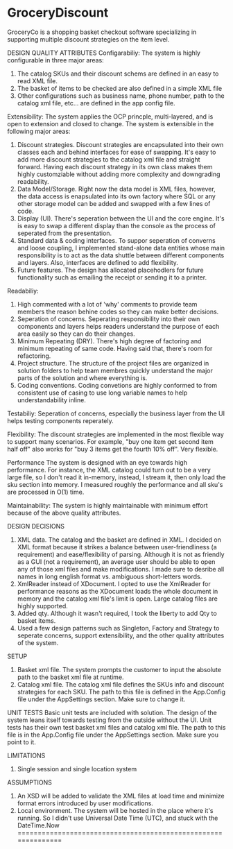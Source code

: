 # GroceryDiscount
GroceryCo is a shopping basket checkout software specializing in supporting multiple discount strategies on the item level.

DESIGN QUALITY ATTRIBUTES
Configarabiliy:
The system is highly configurable in three major areas:
1) The catalog SKUs and their discount schems are defined in an easy to read XML file.
2) The basket of items to be checked are also defined in a simple XML file
3) Other configurations such as business name, phone number, path to the catalog xml file, etc... are defined in the app config file.

Extensibility:
The system applies the OCP princple, multi-layered, and is open to extension and closed to change. The system is extensible in the following major areas:
1) Discount strategies. Discount strategies are encapsulated into their own classes each and behind interfaces for ease of swapping. It's easy to add more discount strategies to the catalog xml file and straight forward. Having each discount strategy in its own class makes them highly customziable without adding more complexity and downgrading readability.
2) Data Model/Storage. Right now the data model is XML files, however, the data access is enapsulated into its own factory where SQL or any other storage model can be added and swapped with a few lines of code.
3) Display (UI). There's seperation between the UI and the core engine. It's is easy to swap a different display than the console as the process of seperated from the presentation.
4) Standard data & coding interfaces. To suppor seperation of converns and loose coupling, I implemented stand-alone data entities whose main responsibility is to act as the data shuttle between different components and layers. Also, interfaces are defined to add flexibility.
5) Future features. The design has allocated placehodlers for future functionality such as emailing the receipt or sending it to a printer.

Readabiliy:
1) High commented with a lot of 'why' comments to provide team members the reason behine codes so they can make better decisions.
2) Seperation of concerns. Seperating responsibility into their own components and layers helps readers understand the purpose of each area easily so they can do their changes.
3) Minimum Repeating (DRY). There's high degree of factoring and minimum repeating of same code. Having said that, there's room for refactoring.
4) Project structure. The structure of the project files are organized in solution folders to help team membres quickly understand the major parts of the solution and where everything is.
5) Coding conventions. Coding convetions are highly conformed to from consistent use of casing to use long variable names to help understandability inline.

Testabiliy:
Seperation of concerns, especially the business layer from the UI helps testing components reperately.

Flexibility:
The discount strategies are implemented in the most flexible way to support many scenarios. For example, "buy one item get second item half off" also works for "buy 3 items get the fourth 10% off". Very flexible.

Performance
The system is designed with an eye towards high performance. For instance, the XML catalog could turn out to be a very large file, so I don't read it in-memory, instead, I stream it, then only load the sku section into memory. I measured roughly the performance and all sku's are processed in O(1) time.

Maintainability:
The system is highly maintainable with minimum effort because of the above quality attributes. 

DESIGN DECISIONS
1) XML data. The catalog and the basket are defined in XML. I decided on XML format because it strikes a balance between user-friendliness (a requirement) and ease/flexibility of parsing. Although it is not as friendly as a GUI (not a requirement), an average user should be able to open any of those xml files and make modifications. I made sure to desribe all names in long english format vs. ambiguous short-letters words.
2) XmlReader instead of XDocument. I opted to use the XmlReader for performance reasons as the XDocument loads the whole document in memory and the catalog xml file's limit is open. Large catalog files are highly supported.
3) Added qty. Although it wasn't required, I took the liberty to add Qty to basket items.
4) Used a few design patterns such as Singleton, Factory and Strategy to seperate concerns, support extensibility, and the other quality attributes of the system.

SETUP
1) Basket xml file. The system prompts the customer to input the absolute path to the basket xml file at runtime.
2) Catalog xml file. The catalog xml file defines the SKUs info and discount strategies for each SKU. The path to this file is defined in the App.Config file under the AppSettings section. Make sure to change it.

UNIT TESTS
Basic unit tests are included with solution. The design of the system leans itself towards testing from the outside without the UI. Unit tests has their own test basket xml files and catalog xml file.
The path to this file is in the App.Config file under the AppSettings section. Make sure you point to it.

LIMITATIONS
1) Single session and single location system

ASSUMPTIONS
1) An XSD will be added to validate the XML files at load time and minimize format errors introduced by user modifications.
2) Local environment. The system will be hosted in the place where it's running. So I didn't use Universal Date Time (UTC), and stuck with the DateTime.Now
==============================================================
